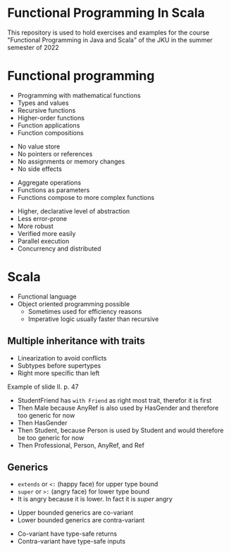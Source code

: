 # Functional Programming In Scala
This repository is used to hold exercises and examples for the course "Functional Programming in Java and Scala" of the JKU in the summer semester of 2022

# Functional programming

* Programming with mathematical functions
* Types and values
* Recursive functions
* Higher-order functions
* Function applications
* Function compositions
    
+ No value store
+ No pointers or references
+ No assignments or memory changes
+ No side effects
    
* Aggregate operations
* Functions as parameters
* Functions compose to more complex functions

+ Higher, declarative level of abstraction
+ Less error-prone
+ More robust
+ Verified more easily
+ Parallel execution
+ Concurrency and distributed

# Scala

* Functional language
* Object oriented programming possible
  * Sometimes used for efficiency reasons
  * Imperative logic usually faster than recursive

## Multiple inheritance with traits

* Linearization to avoid conflicts
* Subtypes before supertypes
* Right more specific than left

Example of slide II. p. 47

+ StudentFriend has `with Friend` as right most trait, therefor it is first
+ Then Male because AnyRef is also used by HasGender and therefore too generic for now
+ Then HasGender
+ Then Student, because Person is used by Student and would therefore be too generic for now
+ Then Professional, Person, AnyRef, and Ref

## Generics

* `extends` or `<:` (happy face) for upper type bound
* `super` or `>:` (angry face) for lower type bound
* It is angry because it is lower. In fact it is _super_ angry

+ Upper bounded generics are co-variant
+ Lower bounded generics are contra-variant

* Co-variant have type-safe returns
* Contra-variant have type-safe inputs
